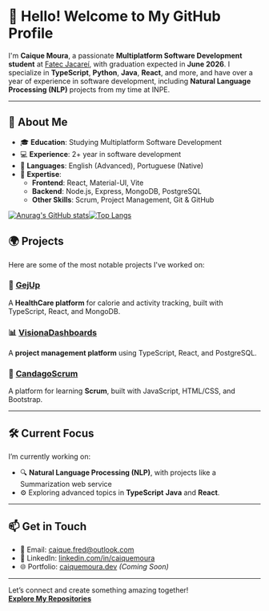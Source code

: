 # 👋 Hello! Welcome to My GitHub Profile

I'm **Caique Moura**, a passionate **Multiplatform Software Development student** at [Fatec Jacareí](https://https://fatecjacarei.cps.sp.gov.br//), with graduation expected in **June 2026**. I specialize in **TypeScript**, **Python**, **Java**, **React**, and more, and have over a year of experience in software development, including **Natural Language Processing (NLP)** projects from my time at INPE.

---

## 🌟 About Me
- 🎓 **Education**: Studying Multiplatform Software Development  
- 💻 **Experience**: 2+ year in software development  
- 💬 **Languages**: English (Advanced), Portuguese (Native)  
- 🚀 **Expertise**:
  - **Frontend**: React, Material-UI, Vite  
  - **Backend**: Node.js, Express, MongoDB, PostgreSQL  
  - **Other Skills**: Scrum, Project Management, Git & GitHub  


[![Anurag's GitHub stats](https://github-readme-stats.vercel.app/api?username=caiquefrd&show_icons=true&theme=radical)](https://github.com/anuraghazra/github-readme-stats)[![Top Langs](https://github-readme-stats.vercel.app/api/top-langs/?username=caiquefrd&hide=html&theme=radical)](https://github.com/anuraghazra/github-readme-stats)

## 🌍 Projects
Here are some of the most notable projects I've worked on:


### 💪 [GejUp](https://github.com/caiquefrd/gejup)
A **HealthCare platform** for calorie and activity tracking, built with TypeScript, React, and MongoDB.

### 📊 [VisionaDashboards](https://github.com/caiquefrd/visiona-dashboards)
A **project management platform** using TypeScript, React, and PostgreSQL.

### 📝 [CandagoScrum](https://github.com/caiquefrd/candago-scrum)
A platform for learning **Scrum**, built with JavaScript, HTML/CSS, and Bootstrap.

---

## 🛠️ Current Focus
I’m currently working on:
- 🔍 **Natural Language Processing (NLP)**, with projects like a Summarization web service
- ⚙️ Exploring advanced topics in **TypeScript** **Java** and **React**.  
---

## 📫 Get in Touch
- 💌 Email: [caique.fred@outlook.com](mailto:caique.fred@outlook.com)  
- 💼 LinkedIn: [linkedin.com/in/caiquemoura](https://linkedin.com/in/caiquemoura)  
- 🌐 Portfolio: [caiquemoura.dev](https://caiquemoura.dev) *(Coming Soon)*

---

Let’s connect and create something amazing together!  
 **[Explore My Repositories](https://github.com/caiquefrd?tab=repositories)** 
